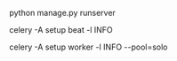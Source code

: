 python manage.py runserver

celery -A setup beat -l INFO

celery -A setup worker -l INFO --pool=solo